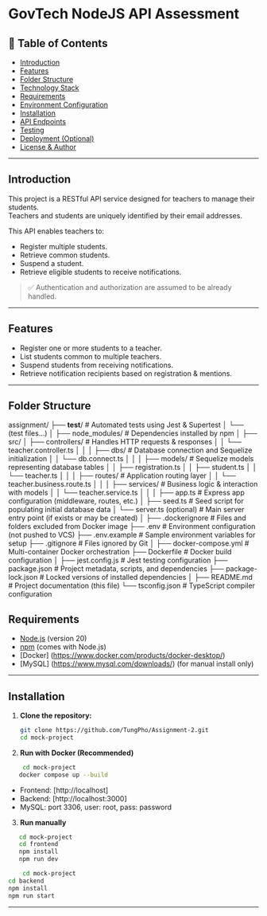 # GovTech NodeJS API Assessment

## 📌 Table of Contents

- [Introduction](#introduction)
- [Features](#features)
- [Folder Structure](#folder-structure)
- [Technology Stack](#technology-stack)
- [Requirements](#requirements)
- [Environment Configuration](#environment-configuration)
- [Installation](#installation)
- [API Endpoints](#api-endpoints)
- [Testing](#testing)
- [Deployment (Optional)](#deployment-optional)
- [License & Author](#license--author)

---

## Introduction

This project is a RESTful API service designed for teachers to manage their students.  
Teachers and students are uniquely identified by their email addresses.

This API enables teachers to:

- Register multiple students.
- Retrieve common students.
- Suspend a student.
- Retrieve eligible students to receive notifications.

> ✅ Authentication and authorization are assumed to be already handled.

---

## Features

- Register one or more students to a teacher.
- List students common to multiple teachers.
- Suspend students from receiving notifications.
- Retrieve notification recipients based on registration & mentions.

---

## Folder Structure

assignment/
├── **test**/ # Automated tests using Jest & Supertest
│ └── (test files...)
│
├── node_modules/ # Dependencies installed by npm
│
├── src/
│ ├── controllers/ # Handles HTTP requests & responses
│ │ └── teacher.controller.ts
│ │
│ ├── dbs/ # Database connection and Sequelize initialization
│ │ └── db.connect.ts
│ │
│ ├── models/ # Sequelize models representing database tables
│ │ ├── registration.ts
│ │ ├── student.ts
│ │ └── teacher.ts
│ │
│ ├── routes/ # Application routing layer
│ │ └── teacher.business.route.ts
│ │
│ ├── services/ # Business logic & interaction with models
│ │ └── teacher.service.ts
│ │
│ ├── app.ts # Express app configuration (middleware, routes, etc.)
│ ├── seed.ts # Seed script for populating initial database data
│ └── server.ts (optional) # Main server entry point (if exists or may be created)
│
├── .dockerignore # Files and folders excluded from Docker image
├── .env # Environment configuration (not pushed to VCS)
├── .env.example # Sample environment variables for setup
├── .gitignore # Files ignored by Git
│
├── docker-compose.yml # Multi-container Docker orchestration
├── Dockerfile # Docker build configuration
│
├── jest.config.js # Jest testing configuration
├── package.json # Project metadata, scripts, and dependencies
├── package-lock.json # Locked versions of installed dependencies
│
├── README.md # Project documentation (this file)
└── tsconfig.json # TypeScript compiler configuration

## Requirements

- [Node.js](https://nodejs.org/) (version 20)
- [npm](https://www.npmjs.com/) (comes with Node.js)
- [Docker] (https://www.docker.com/products/docker-desktop/)
- [MySQL] (https://www.mysql.com/downloads/) (for manual install only)

---

## Installation

1. **Clone the repository:**
   ```sh
   git clone https://github.com/TungPho/Assignment-2.git
   cd mock-project
   ```
2. **Run with Docker (Recommended)**

```sh
    cd mock-project
   docker compose up --build
```

- Frontend: [http://localhost]
- Backend: [http://localhost:3000]
- MySQL: port 3306, user: root, pass: password

3. **Run manually**

```sh
   cd mock-project
   cd frontend
   npm install
   npm run dev
```

```sh
    cd mock-project
cd backend
npm install
npm run start
```

---
